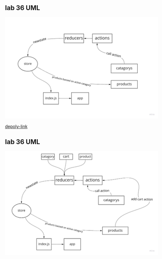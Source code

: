 
## lab 36 UML

![img](./img/reduxs.jpg)

[depoly-link](https://inspiring-tesla-d8fc93.netlify.app/)


## lab 36 UML

![img](./img/redux2.jpg)

